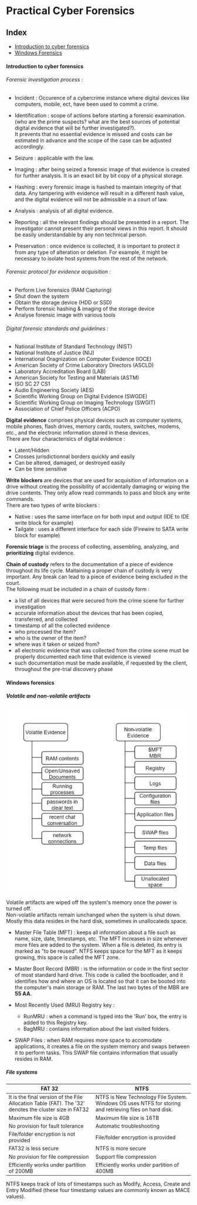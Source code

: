 # Practical Cyber Forensics

## Index 
- [Introduction to cyber forensics](#introduction-to-cyber-forensics)
- [Windows Forensics](#windows-forensics)

#### Introduction to cyber forensics

###### Forensic investigation process :<br>
- Incident : Occurence of a cybercrime instance where digital devices like computers, mobile, ect, have been used to commit a crime.<br>

- Identification : scope of actions before starting a forensic examination. (who are the prime suspects? what are the best sources of potential digital evidence that will be further investigated?).  
It prevents that no essential evidence is missed and costs can be estimated in advance and the scope of the case can be adjusted accordingly.<br>

- Seizure : applicable with the law.<br>

- Imaging : after being seized a forensic image of that evidence is created for further analysis. It is an exact bit by bit copy of a physical storage.<br>

- Hashing : every forensic image is hashed to maintain integrity of that data. Any tampering with evidence will result in a different hash value, and the digital evidence will not be admissible in a court of law.<br>

- Analysis : analysis of all digital evidence.<br>

- Reporting : all the relevant findings should be presented in a report. The investigator cannot present their personal views in this report. It should be easily understandable by any non technical person.<br>

- Preservation : once evidence is collected, it is important to protect it from any type of alteration or deletion. For example, it might be necessary to isolate host systems from the rest of the network.<br>

###### Forensic protocol for evidence acquisition :<br>
- Perform Live forensics (RAM Capturing)
- Shut down the system
- Obtain the storage device (HDD or SSD)
- Perform forensic hashing & imaging of the storage device
- Analyse forensic image with various tools

###### Digital forensic standards and guidelines :<br>
- National Institute of Standard Technology (NIST)
- National Institute of Justice (NIJ)
- International Oragnization on Computer Evidence (IOCE)
- American Society of Crime Laboratory Directors (ASCLD)
- Laboratory Accreditation Board (LAB)
- American Society for Testing and Materials (ASTM)
- ISO SC 27 CS1
- Audio Engineering Society (AES)
- Scientific Working Group on Digital Evidence (SWGDE)
- Scientific Working Group on Imaging Technology (SWGIT)
- Association of Chief Police Officers (ACPO)

**Digital evidence** comprises physical devices such as computer systems, mobile phones, flash drives, memory cards, routers, switches, modems, etc., and the electronic information stored in these devices.<br>
There are four characterisics of digital evidence :
- Latent/Hidden
- Crosses jurisdictionnal borders quickly and easily
- Can be altered, damaged, or destroyed easily
- Can be time sensitive

**Write blockers** are devices that are used for acquisition of information on a drive without creating the possibility of accidentally damaging or wiping the drive contents. They only allow read commands to pass and block any write commands.<br>
There are two types of write blockers :
- Native : uses the same interface on for both input and output (IDE to IDE write block for example)
- Tailgate : uses a different interface for each side (Firewire to SATA write block for example)

**Forensic triage** is the process of collecting, assembling, analyzing, and **prioritizing** digital evidence.<br>

**Chain of custody** refers to the documentation of a piece of evidence throughout its life cycle. Maitaining a proper chain of custody is very important. Any break can lead to a piece of evidence being excluded in the court.<br>
The following must be included in a chain of custody form :
- a list of all devices that were secured from the crime scene for further investigation
- accurate information about the devices that has been copied, transferred, and collected
- timestamp of all the collected evidence
- who processed the item?
- who is the owner of the item?
- where was it taken or seized from?
- all electronic evidence that was collected from the crime scene must be properly documented each time that evidence is viewed
- such documentation must be made available, if requested by the client, throughout the pre-trial discovery phase

#### Windows forensics

##### Volatile and non-volatile artifacts

<img src=https://github.com/sirbrowser/astroworld/blob/master/images/volatile.PNG>  

Volatile artifacts are wiped off the system's memory once the power is turned off.  
Non-volatile artifacts remain iunchanged when the system is shut down. Mostly this data resides in the hard disk, sometimes in unallocateds space.  

- Master File Table (MFT) : keeps all information about a file such as name, size, date, timestamps, etc. The MFT increases in size whenever more files are added to the system. When a file is deleted, its entry is marked as "to be reused". NTFS keeps space for the MFT as it keeps growing, this space is called the MFT zone.  

- Master Boot Record (MBR) : is the information or code in the first sector of most standard hard drive. This code is called the bootloader, and it identifies how and where an OS is located so that it can be booted into the computer's main storage or RAM. The last two bytes of the MBR are **55 AA**.  

- Most Recently Used (MRU) Registry key :
  - RunMRU : when a command is typed into the 'Run' box, the entry is added to this Registry key.
  - BagMRU : contains information about the last visited folders.

- SWAP Files : when RAM requires more space to accomodate applications, it creates a file on the system memory and swaps between it to perform tasks. This SWAP file contains information that usually resides in RAM.  

##### File systems

| FAT 32                                                                                                 | NTFS                                                                                                    |
|--------------------------------------------------------------------------------------------------------|---------------------------------------------------------------------------------------------------------|
| It is the final version of the File Allocation Table (FAT). The '32' denotes the cluster size in FAT32 | NTFS is New Technology File System. Windows OS uses NTFS for storing and retrieving files on hard disk. |
| Maximum file size is 4GB                                                                               | Maximum file size is 16TB                                                                               |
| No provision for fault tolerance                                                                       | Automatic troubleshooting                                                                               |
| File/folder encryption is not provided                                                                 | File/folder encryption is provided                                                                      |
| FAT32 is less secure                                                                                   | NTFS is more secure                                                                                     |
| No provision for file compression                                                                      | Support file compression                                                                                |
| Efficiently works under partition of 200MB                                                             | Efficiently works under partition of 400MB 

NTFS keeps track of lots of timestamps such as Modify, Access, Create and Entry Modified (these four timestamp values are commonly known as MACE values).  


